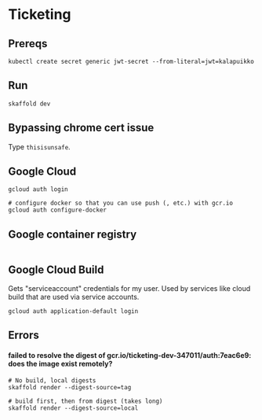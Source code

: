 # Ticketing

## Prereqs
```
kubectl create secret generic jwt-secret --from-literal=jwt=kalapuikko
```

## Run
```
skaffold dev
```

## Bypassing chrome cert issue
Type `thisisunsafe`.

## Google Cloud
```
gcloud auth login

# configure docker so that you can use push (, etc.) with gcr.io
gcloud auth configure-docker
```

## Google container registry
```

```

## Google Cloud Build
Gets "serviceaccount" credentials for my user. Used by services like cloud build that are used via service accounts.
```
gcloud auth application-default login
```


## Errors

#### failed to resolve the digest of gcr.io/ticketing-dev-347011/auth:7eac6e9: does the image exist remotely?

```
# No build, local digests
skaffold render --digest-source=tag

# build first, then from digest (takes long)
skaffold render --digest-source=local
```
